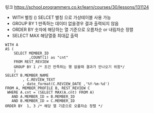 링크
https://school.programmers.co.kr/learn/courses/30/lessons/131124

* WITH 별칭 () SELCET 별칭 으로 가상테이블 사용 가능
* GROUP BY 1 만족하는 데이터 없을경우 결과 출력되지 않음
* ORDER BY 숫자에 해당하는 열 기준으로 오름차순 or 내림차순 정렬
* SELECT MAX 해당열중 최대값 출력

``` mysql
WITH A
AS (
    SELECT MEMBER_ID
           ,COUNT(1) as "cnt"
    FROM REST_REVIEW
    GROUP BY 1 /* 조건 만족하는 행 없을때 결과가 안나오기 위함*/
    )
SELECT B.MEMBER_NAME
        , C.REVIEW_TEXT
        , date_format(C.REVIEW_DATE ,'%Y-%m-%d')
FROM A, MEMBER_PROFILE B, REST_REVIEW C
 WHERE A.cnt = (SELECT MAX(A.cnt) FROM A)
   AND A.MEMBER_ID = B.MEMBER_ID
   AND B.MEMBER_ID = C.MEMBER_ID
ORDER BY  1, 3 /* 해당 열 기준으로 오름차순 정렬 */
```
